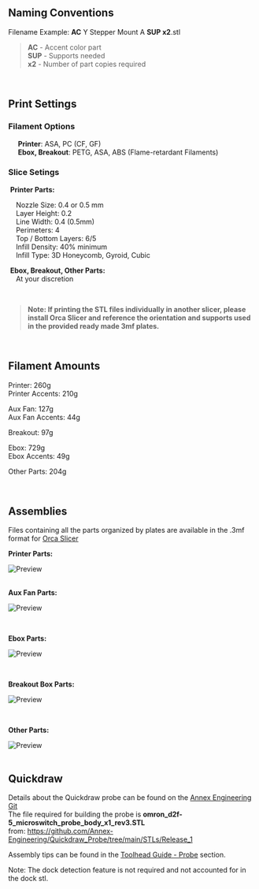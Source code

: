 ## Naming Conventions

Filename Example: **AC** Y Stepper Mount A **SUP x2**.stl

> **AC** - Accent color part  
> **SUP** - Supports needed  
> **x2** - Number of part copies required

<br>

## Print Settings

### Filament Options  
&nbsp;&nbsp;&nbsp;&nbsp; **Printer**: ASA, PC (CF, GF)  
&nbsp;&nbsp;&nbsp;&nbsp;&nbsp;**Ebox, Breakout**:  PETG, ASA, ABS (Flame-retardant Filaments)  

### Slice Setings

&nbsp;**Printer Parts:**  

&nbsp;&nbsp;&nbsp;&nbsp;Nozzle Size: 0.4 or 0.5 mm  
&nbsp;&nbsp;&nbsp;&nbsp;Layer Height: 0.2  
&nbsp;&nbsp;&nbsp;&nbsp;Line Width: 0.4  (0.5mm)  
&nbsp;&nbsp;&nbsp;&nbsp;Perimeters: 4  
&nbsp;&nbsp;&nbsp;&nbsp;Top / Bottom Layers: 6/5  
&nbsp;&nbsp;&nbsp;&nbsp;Infill Density: 40% minimum  
&nbsp;&nbsp;&nbsp;&nbsp;Infill Type: 3D Honeycomb, Gyroid, Cubic 

&nbsp;**Ebox, Breakout, Other Parts:**  
&nbsp;&nbsp;&nbsp;&nbsp;At your discretion  

<br>

>**Note: If printing the STL files individually in another slicer,  please install Orca Slicer and reference the orientation and supports used in the provided ready made 3mf plates.**

<br>


## Filament Amounts

Printer: 260g  
Printer Accents: 210g

Aux Fan: 127g  
Aux Fan Accents: 44g

Breakout: 97g

Ebox: 729g  
Ebox Accents: 49g

Other Parts: 204g  

<br>

## Assemblies

Files containing all the parts organized by plates are available in the .3mf format for [Orca Slicer](https://github.com/SoftFever/OrcaSlicer)

**Printer Parts:**  <br>

![Preview](/Images/prev_o_printer.png)  
<br>


**Aux Fan Parts:**  <br>

![Preview](/Images/prev_o_auxfan.png)

<br>


**Ebox Parts:**  <br>

![Preview](/Images/prev_o_ebox.png)

<br>


**Breakout Box Parts:**  <br>

![Preview](/Images/prev_o_breakbeat.png)

<br>

**Other Parts:**  <br>

![Preview](/Images/prev_o_other.png)  
<br>

## Quickdraw

Details about the Quickdraw probe can be found on the [Annex Engineering Git](https://github.com/Annex-Engineering/Quickdraw_Probe/tree/main)  
The file required for building the probe is **omron_d2f-5_microswitch_probe_body_x1_rev3.STL**  
from: https://github.com/Annex-Engineering/Quickdraw_Probe/tree/main/STLs/Release_1

Assembly tips can be found in the [Toolhead Guide - Probe](https://github.com/lhndo/LH-Stinger/wiki/Toolhead#probe) section.  

Note: The dock detection feature is not required and not accounted for in the dock stl.
